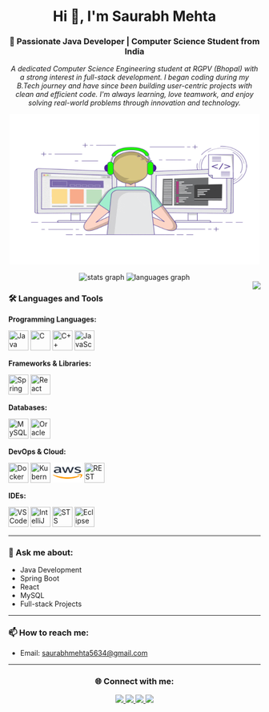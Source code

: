 <!-- Header -->
<h1 align="center">Hi 👋, I'm Saurabh Mehta</h1>
<h3 align="center">
  🚀 Passionate <strong>Java Developer</strong> | <strong>Computer Science Student</strong> from <strong>India</strong>
</h3>

<p align="center">
  <em>
    A dedicated Computer Science Engineering student at RGPV (Bhopal) with a strong interest in full-stack development. I began coding during my B.Tech journey and have since been building user-centric projects with clean and efficient code. I'm always learning, love teamwork, and enjoy solving real-world problems through innovation and technology.
  </em>
</p>

<p align="center">
  <img src="https://raw.githubusercontent.com/mikonoid/mikonoid/main/images/gifs/coder3.gif" alt="Coder GIF" height="300" width="500" />
</p>
<div align="center">
  <img src="https://github-readme-stats.vercel.app/api?username=maurodesouza&hide_title=false&hide_rank=false&show_icons=true&include_all_commits=true&count_private=true&disable_animations=false&theme=dracula&locale=en&hide_border=false" height="150" alt="stats graph"  />
  <img src="https://github-readme-stats.vercel.app/api/top-langs?username=maurodesouza&locale=en&hide_title=false&layout=compact&card_width=320&langs_count=5&theme=dracula&hide_border=false" height="150" alt="languages graph"  />
</div>

<img align="right" height="150" src="https://i.imgflip.com/65efzo.gif"  />
<!-- Skills -->
<h3>🛠️ Languages and Tools</h3>

**Programming Languages:**
<p>
  <img src="https://cdn.jsdelivr.net/gh/devicons/devicon/icons/java/java-original.svg" title="Java" width="40" height="40" />
  <img src="https://cdn.jsdelivr.net/gh/devicons/devicon/icons/c/c-original.svg" title="C" width="40" height="40" />
  <img src="https://cdn.jsdelivr.net/gh/devicons/devicon/icons/cplusplus/cplusplus-original.svg" title="C++" width="40" height="40" />
  <img src="https://cdn.jsdelivr.net/gh/devicons/devicon/icons/javascript/javascript-original.svg" title="JavaScript" width="40" height="40" />
</p>

**Frameworks & Libraries:**
<p>
  <img src="https://upload.wikimedia.org/wikipedia/commons/4/44/Spring_Framework_Logo_2018.svg" title="Spring Boot" width="40" height="40" />
  <img src="https://cdn.jsdelivr.net/gh/devicons/devicon/icons/react/react-original.svg" title="React" width="40" height="40" />
</p>

**Databases:**
<p>
  <img src="https://cdn.jsdelivr.net/gh/devicons/devicon/icons/mysql/mysql-original.svg" title="MySQL" width="40" height="40" />
  <img src="https://cdn.jsdelivr.net/gh/devicons/devicon/icons/oracle/oracle-original.svg" title="Oracle" width="40" height="40" />
</p>

**DevOps & Cloud:**
<p>
  <img src="https://cdn.jsdelivr.net/gh/devicons/devicon/icons/docker/docker-original.svg" title="Docker" width="40" height="40" />
  <img src="https://cdn.jsdelivr.net/gh/devicons/devicon/icons/kubernetes/kubernetes-plain.svg" title="Kubernetes" width="40" height="40" />
  <img src="https://raw.githubusercontent.com/devicons/devicon/master/icons/amazonwebservices/amazonwebservices-original-wordmark.svg" title="AWS" width="60" height="40" />
  <img src="https://img.icons8.com/color/48/api.png" title="REST API" width="40" height="40" />
</p>

**IDEs:**
<p>
  <img src="https://cdn.jsdelivr.net/gh/devicons/devicon/icons/vscode/vscode-original.svg" title="VS Code" width="40" height="40" />
  <img src="https://cdn.jsdelivr.net/gh/devicons/devicon/icons/intellij/intellij-original.svg" title="IntelliJ IDEA" width="40" height="40" />
  <img src="https://cdn.jsdelivr.net/gh/devicons/devicon/icons/spring/spring-original.svg" title="STS" width="40" height="40" />
  <img src="https://cdn.jsdelivr.net/gh/devicons/devicon/icons/eclipse/eclipse-original.svg" title="Eclipse" width="40" height="40" />
</p>

---

<!-- Ask me -->
<h3>💬 Ask me about:</h3>
<ul>
  <li>Java Development</li>
  <li>Spring Boot</li>
  <li>React</li>
  <li>MySQL</li>
  <li>Full-stack Projects</li>
</ul>

---

<!-- Contact -->
<h3>📫 How to reach me:</h3>
<ul>
  <li>Email: <a href="mailto:saurabhmehta5634@gmail.com">saurabhmehta5634@gmail.com</a></li>
</ul>

---

<!-- Social Links -->
<h3 align="center">🌐 Connect with me:</h3>
<p align="center">
  <a href="https://www.linkedin.com/in/saurabh-mehta-06321b263" target="_blank">
    <img src="https://img.shields.io/badge/LinkedIn-0A66C2?style=for-the-badge&logo=linkedin&logoColor=white" />
  </a>
  <a href="https://whatsapp.com/channel/0029VaiYxhz8qIzlCt9rWA1b" target="_blank">
    <img src="https://img.shields.io/badge/WhatsApp-25D366?style=for-the-badge&logo=whatsapp&logoColor=white" />
  </a>
  <a href="https://www.facebook.com/profile.php?id=100058209082802" target="_blank">
    <img src="https://img.shields.io/badge/Facebook-1877F2?style=for-the-badge&logo=facebook&logoColor=white" />
  </a>
  <a href="https://twitter.com/SaurabhKum65740" target="_blank">
    <img src="https://img.shields.io/badge/Twitter-1DA1F2?style=for-the-badge&logo=twitter&logoColor=white" />
  </a>
</p>
